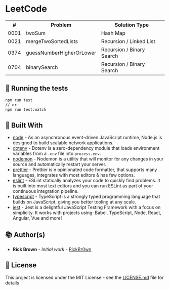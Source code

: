 # LeetCode

<div align="center">
  <table>
    <tbody>
      <tr>
        <th>#</th>
        <th>Problem</th>
        <th>Solution Type</th>
      </tr>
      <tr>
        <td>0001</td>
        <td>twoSum</td>
        <td>Hash Map</td>
      </tr>
      <tr>
        <td>0021</td>
        <td>mergeTwoSortedLists</td>
        <td>Recursion / Linked List</td>
      </tr>
      <tr>
        <td>0374</td>
        <td>guessNumberHigherOrLower</td>
        <td>Recursion / Binary Search</td>
      </tr>
      <tr>
        <td>0704</td>
        <td>binarySearch</td>
        <td>Recursion / Binary Search</td>
      </tr>
    </tbody>
  </table>
</div>

## 🧪 Running the tests

```bash
npm run test
// or
npm run test:watch
```

## 🧐 Built With

- [node](https://nodejs.org/en/about/) - As an asynchronous event-driven JavaScript runtime, Node.js is designed to build scalable network applications.
- [dotenv](https://github.com/motdotla/dotenv#readme) - Dotenv is a zero-dependency module that loads environment variables from a `.env` file into `process.env.`
- [nodemon](https://nodemon.io) - Nodemon is a utility that will monitor for any changes in your source and automatically restart your server.
- [prettier](https://prettier.io) - Prettier is n opinionated code formatter, that supports many languages, integrates with most editors & has few options.
- [eslint](https://eslint.org) - ESLint statically analyzes your code to quickly find problems. It is built into most text editors and you can run ESLint as part of your continuous integration pipeline.
- [typescript](https://www.typescriptlang.org) - TypeScript is a strongly typed programming language that builds on JavaScript, giving you better tooling at any scale.
- [jest](https://jestjs.io) - Jest is a delightful JavaScript Testing Framework with a focus on simplicity. It works with projects using: Babel, TypeScript, Node, React, Angular, Vue and more!

## 📚 Author(s)

- **Rick Brown** - _Initial work_ - [RickBr0wn](https://github.com/RickBr0wn)

## 🪪 License

This project is licensed under the MIT License - see the [LICENSE.md](https://gist.github.com/RickBr0wn/5f95ee6118bb32034e2b94acbd88a99d) file for details
